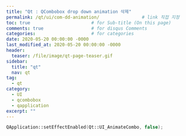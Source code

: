 ```yaml
---
title: "Qt : QCombobox drop down animation 삭제"
permalink: /qt/ui/com-dd-animation/                # link 직접 지정
toc: true                       # for Sub-title (On this page)
comments: true                  # for disqus Comments
categories:                     # for categories
date: 2020-05-20 00:00:00 -0000
last_modified_at: 2020-05-20 00:00:00 -0000
header:
  teaser: /file/image/qt-page-teaser.gif
sidebar:
  title: "qt"
  nav: qt
tag:
  - qt
category:
  - UI
  - qcombobox
  - qapplication
excerpt: ""
---
```


```cpp
QApplication::setEffectEnabled(Qt::UI_AnimateCombo, false);
```